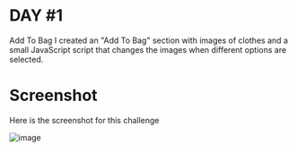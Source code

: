 # DAY #1

Add To Bag
I created an "Add To Bag" section with images of clothes and a small JavaScript script that changes the images when different options are selected.
# Screenshot 
Here is the screenshot for this challenge

![image](https://github.com/user-attachments/assets/6a6b141e-566e-4d62-b059-69123b6d8a75)



